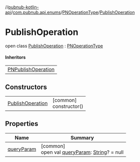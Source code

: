 //[pubnub-kotlin-api](../../../../index.md)/[com.pubnub.api.enums](../../index.md)/[PNOperationType](../index.md)/[PublishOperation](index.md)

# PublishOperation

open class [PublishOperation](index.md) : [PNOperationType](../index.md)

#### Inheritors

| |
|---|
| [PNPublishOperation](../-p-n-publish-operation/index.md) |

## Constructors

| | |
|---|---|
| [PublishOperation](-publish-operation.md) | [common]<br>constructor() |

## Properties

| Name | Summary |
|---|---|
| [queryParam](../query-param.md) | [common]<br>open val [queryParam](../query-param.md): [String](https://kotlinlang.org/api/latest/jvm/stdlib/kotlin/-string/index.html)? = null |
